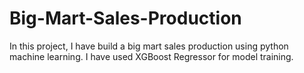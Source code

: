 # Big-Mart-Sales-Production
In this project, I have build a big mart sales production using python machine learning. I have used XGBoost Regressor for model training.
